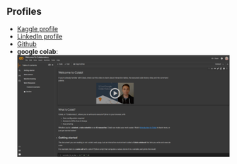 ## Profiles

- [Kaggle profile](https://www.kaggle.com/mohamedelezabi/)
- [LinkedIn profile](https://www.linkedin.com/in/melezabi/)
- [Github](https://github.com/drmelezabi)
- **google colab**:
  <img src="/Tasks/08_15-08-2023/Images/colab.png" alt="collab">
